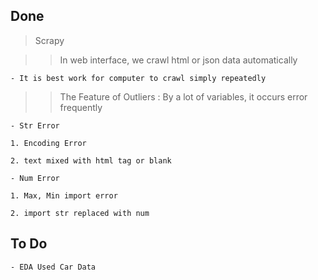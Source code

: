 ## Done

> Scrapy

> > In web interface, we crawl html or json data automatically

	- It is best work for computer to crawl simply repeatedly


> > The Feature of Outliers : By a lot of variables, it occurs error frequently

	- Str Error

	1. Encoding Error

	2. text mixed with html tag or blank

	- Num Error

	1. Max, Min import error

	2. import str replaced with num


## To Do

	- EDA Used Car Data

